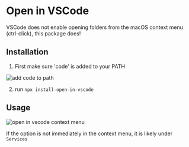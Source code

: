 
# Open in VSCode

VSCode does not enable opening folders from the macOS context menu (ctrl-click), this package does!

## Installation

1) First make sure 'code' is added to your PATH

![add code to path](https://serveon.site/vscode-add-to-path.png)


2) run `npx install-open-in-vscode`


## Usage

![open in vscode context menu](https://serveon.site/open-in-vscode-cropped.png)

If the option is not immediately in the context menu, it is likely under `Services`
